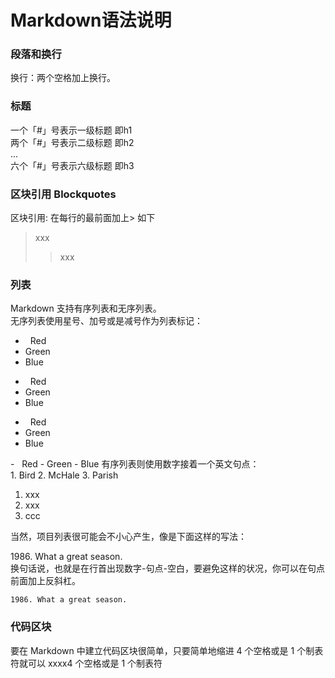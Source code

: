 # Markdown语法说明  

### 段落和换行  
换行：两个空格加上换行。

### 标题
一个「#」号表示一级标题 即h1  
两个「#」号表示二级标题 即h2  
...  
六个「#」号表示六级标题 即h3  

### 区块引用 Blockquotes
区块引用: 在每行的最前面加上> 如下  

> xxx  
> >xxx

### 列表  
Markdown 支持有序列表和无序列表。  
无序列表使用星号、加号或是减号作为列表标记：  
<div>
  
*   Red
*   Green
*   Blue
  
+   Red
+   Green
+   Blue

-   Red
-   Green
-   Blue

</div>
-   Red
-   Green
-   Blue
有序列表则使用数字接着一个英文句点：
<div>
1.  Bird
2.  McHale
3.  Parish
</div>  

1. xxx
2. xxx
3. ccc 

当然，项目列表很可能会不小心产生，像是下面这样的写法：
   <div> 1986. What a great season.
   </div>
   换句话说，也就是在行首出现数字-句点-空白，要避免这样的状况，你可以在句点前面加上反斜杠。  
   
   <code>1986\. What a great season.</code>

### 代码区块
要在 Markdown 中建立代码区块很简单，只要简单地缩进 4 个空格或是 1 个制表符就可以
    xxxx4 个空格或是 1 个制表符  
    




